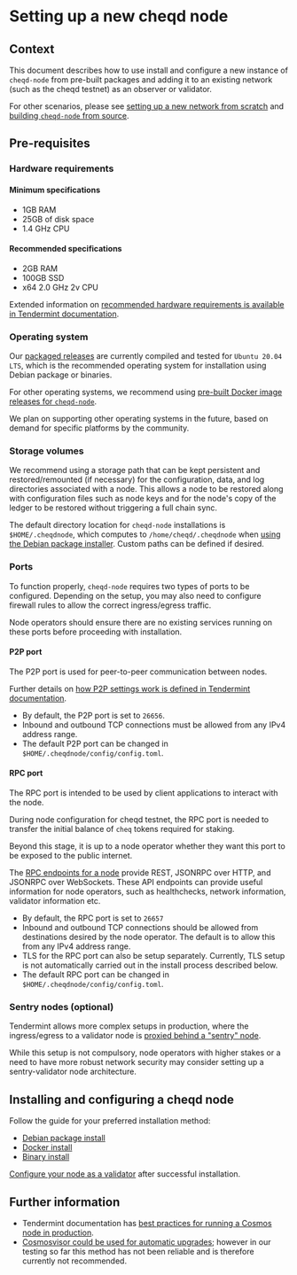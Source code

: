 # Setting up a new cheqd node

## Context

This document describes how to use install and configure a new instance of `cheqd-node` from pre-built packages and adding it to an existing network \(such as the cheqd testnet\) as an observer or validator.

For other scenarios, please see [setting up a new network from scratch](../build-and-networks/build-and-networks.md) and [building `cheqd-node` from source](../build-and-networks/README.md).

## Pre-requisites

### Hardware requirements

#### Minimum specifications

* 1GB RAM
* 25GB of disk space
* 1.4 GHz CPU

#### Recommended specifications

* 2GB RAM
* 100GB SSD
* x64 2.0 GHz 2v CPU

Extended information on [recommended hardware requirements is available in Tendermint documentation](https://docs.tendermint.com/master/nodes/running-in-production.html#hardware).

### Operating system

Our [packaged releases](https://github.com/cheqd/cheqd-node/releases) are currently compiled and tested for `Ubuntu 20.04 LTS`, which is the recommended operating system for installation using Debian package or binaries.

For other operating systems, we recommend using [pre-built Docker image releases for `cheqd-node`](https://github.com/orgs/cheqd/packages?repo_name=cheqd-node).

We plan on supporting other operating systems in the future, based on demand for specific platforms by the community.

### Storage volumes

We recommend using a storage path that can be kept persistent and restored/remounted (if necessary) for the configuration, data, and log directories associated with a node. This allows a node to be restored along with configuration files such as node keys and for the node's copy of the ledger to be restored without triggering a full chain sync.

The default directory location for `cheqd-node` installations is `$HOME/.cheqdnode`, which computes to `/home/cheqd/.cheqdnode` when [using the Debian package installer](debian/readme.md). Custom paths can be defined if desired.

### Ports

To function properly, `cheqd-node` requires two types of ports to be configured. Depending on the setup, you may also need to configure firewall rules to allow the correct ingress/egress traffic.

Node operators should ensure there are no existing services running on these ports before proceeding with installation.

#### P2P port

The P2P port is used for peer-to-peer communication between nodes.

Further details on [how P2P settings work is defined in Tendermint documentation](https://docs.tendermint.com/master/nodes/configuration.html#p2p-settings).

* By default, the P2P port is set to `26656`.
* Inbound and outbound TCP connections must be allowed from any IPv4 address range.
* The default P2P port can be changed in `$HOME/.cheqdnode/config/config.toml`.

#### RPC port

The RPC port is intended to be used by client applications to interact with the node.

During node configuration for cheqd testnet, the RPC port is needed to transfer the initial balance of `cheq` tokens required for staking.

Beyond this stage, it is up to a node operator whether they want this port to be exposed to the public internet.

The [RPC endpoints for a node](https://docs.tendermint.com/master/rpc/) provide REST, JSONRPC over HTTP, and JSONRPC over WebSockets. These API endpoints can provide useful information for node operators, such as healthchecks, network information, validator information etc.

* By default, the RPC port is set to `26657`
* Inbound and outbound TCP connections should be allowed from destinations desired by the node operator. The default is to allow this from any IPv4 address range.
* TLS for the RPC port can also be setup separately. Currently, TLS setup is not automatically carried out in the install process described below.
* The default RPC port can be changed in `$HOME/.cheqdnode/config/config.toml`.

### Sentry nodes \(optional\)

Tendermint allows more complex setups in production, where the ingress/egress to a validator node is [proxied behind a "sentry" node](https://docs.tendermint.com/master/nodes/validators.html#setting-up-a-validator).

While this setup is not compulsory, node operators with higher stakes or a need to have more robust network security may consider setting up a sentry-validator node architecture.

## Installing and configuring a cheqd node

Follow the guide for your preferred installation method:

* [Debian package install](debian/deb-package-install.md)
* [Docker install](docker-install.md)
* [Binary install](binary-install.md)

[Configure your node as a validator](configure-new-validator.md) after successful installation.

## Further information

* Tendermint documentation has [best practices for running a Cosmos node in production](https://docs.tendermint.com/master/nodes/running-in-production.html).
* [Сosmosvisor could be used for automatic upgrades](https://docs.cosmos.network/master/run-node/cosmovisor.html); however in our testing so far this method has not been reliable and is therefore currently not recommended.
